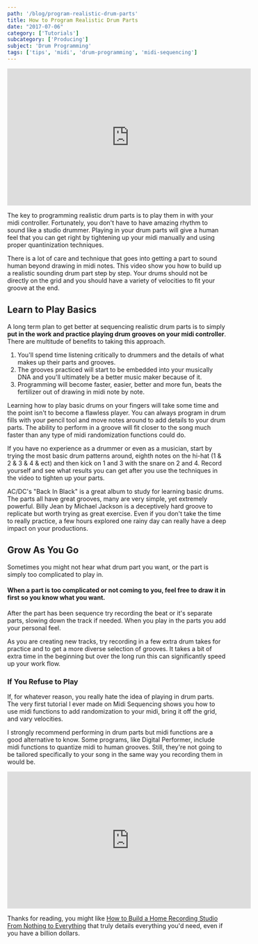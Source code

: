 ```yaml
---
path: '/blog/program-realistic-drum-parts'
title: How to Program Realistic Drum Parts
date: "2017-07-06"
category: ['Tutorials']
subcategory: ['Producing']
subject: 'Drum Programming'
tags: ['tips', 'midi', 'drum-programming', 'midi-sequencing']
---
```

<p ><iframe src="https://www.youtube.com/embed/5wRu8phxn10" width="560" height="315" frameborder="0" allowfullscreen="allowfullscreen"></iframe></p>
The key to programming realistic drum parts is to play them in with your midi controller. Fortunately, you don't have to have amazing rhythm to sound like a studio drummer. Playing in your drum parts will give a human feel that you can get right by tightening up your midi manually and using proper quantinization techniques.

There is a lot of care and technique that goes into getting a part to sound human beyond drawing in midi notes. This video show you how to build up a realistic sounding drum part step by step. Your drums should not be directly on the grid and you should have a variety of velocities to fit your groove at the end.


<h2 >Learn to Play Basics</h2>
A long term plan to get better at sequencing realistic drum parts is to simply <strong>put in the work and practice playing drum grooves on your midi controller</strong>. There are multitude of benefits to taking this approach.
<ol>
 	<li>You'll spend time listening critically to drummers and the details of what makes up their parts and grooves.</li>
 	<li>The grooves practiced will start to be embedded into your musically DNA and you'll ultimately be a better music maker because of it.</li>
 	<li>Programming will become faster, easier, better and more fun, beats the fertilizer out of drawing in midi note by note.</li>
</ol>
Learning how to play basic drums on your fingers will take some time and the point isn't to become a flawless player. You can always program in drum fills with your pencil tool and move notes around to add details to your drum parts. The ability to perform in a groove will fit closer to the song much faster than any type of midi randomization functions could do.

If you have no experience as a drummer or even as a musician, start by trying the most basic drum patterns around, eighth notes on the hi-hat (1 &amp; 2 &amp; 3 &amp; 4 &amp; ect) and then kick on 1 and 3 with the snare on 2 and 4. Record yourself and see what results you can get after you use the techniques in the video to tighten up your parts.

AC/DC's "Back In Black" is a great album to study for learning basic drums. The parts all have great grooves, many are very simple, yet extremely powerful. Billy Jean by Michael Jackson is a deceptively hard groove to replicate but worth trying as great exercise. Even if you don't take the time to really practice, a few hours explored one rainy day can really have a deep impact on your productions.


<h2 >Grow As You Go</h2>
Sometimes you might not hear what drum part you want, or the part is simply too complicated to play in.
<h4>When a part is too complicated or not coming to you, feel free to draw it in first so you know what you want.</h4>
After the part has been sequence try recording the beat or it's separate parts, slowing down the track if needed. When you play in the parts you add your personal feel.

As you are creating new tracks, try recording in a few extra drum takes for practice and to get a more diverse selection of grooves. It takes a bit of extra time in the beginning but over the long run this can significantly speed up your work flow.


<h3 >If You Refuse to Play</h3>
If, for whatever reason, you really hate the idea of playing in drum parts. The very first tutorial I ever made on Midi Sequencing shows you how to use midi functions to add randomization to your midi, bring it off the grid, and vary velocities.

I strongly recommend performing in drum parts but midi functions are a good alternative to know. Some programs, like Digital Performer, include midi functions to quantize midi to human grooves. Still, they're not going to be tailored specifically to your song in the same way you recording them in would be.


<p ><iframe src="https://www.youtube.com/embed/KIQ3yvUSK00" width="560" height="315" frameborder="0" allowfullscreen="allowfullscreen"></iframe></p>


Thanks for reading, you might like <a href="/blog/how-to-build-a-studio">How to Build a Home Recording Studio From Nothing to Everything</a> that truly details everything you'd need, even if you have a billion dollars.